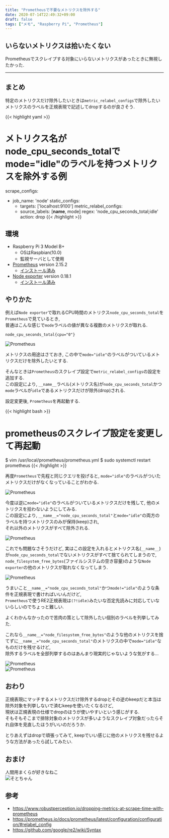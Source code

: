 ```yaml
---
title: "Prometheusで不要なメトリクスを除外する"
date: 2020-07-14T22:49:32+09:00
draft: false
tags: ["メモ", "Raspberry Pi", "Prometheus"]
---
```


## いらないメトリクスは拾いたくない
Prometheusでスクレイプする対象にいらないメトリクスがあったときに無視したかった.  

<!--more-->
---

## まとめ
特定のメトリクスだけ除外したいときは`metric_relabel_configs`で除外したいメトリクスのラベルを正規表現で記述してdropするのが良さそう.  


{{< highlight yaml >}}
# メトリクス名がnode_cpu_seconds_totalでmode="idle"のラベルを持つメトリクスを除外する例
scrape_configs:
  - job_name: 'node'
    static_configs:
    - targets: ['localhost:9100']
    metric_relabel_configs:
    - source_labels: [__name__, mode]
      regex: 'node_cpu_seconds_total;idle'
      action: drop
{{< /highlight >}}

## 環境
- Raspberry Pi 3 Model B+
    - OSはRaspbian(10.0)
    - 監視サーバとして使用
- [Prometheus](https://github.com/prometheus/prometheus) version 2.15.2
    - [インストール済み](https://uzimihsr.github.io/post/2020-01-15-prometheus-grafana-raspberry-pi/)
- [Node exporter](https://github.com/prometheus/node_exporter) version 0.18.1
    - [インストール済み](https://uzimihsr.github.io/post/2020-01-15-prometheus-grafana-raspberry-pi/)

## やりかた

例えば`Node exporter`で取れるCPU時間のメトリクス`node_cpu_seconds_total`を`Prometheus`で見ているとき,  
普通はこんな感じで`mode`ラベルの値が異なる複数のメトリクスが取れる.  

```
node_cpu_seconds_total{cpu="0"}
```

![Prometheus](/images/2020-07-14/sc01.png)  

メトリクスの用途はさておき, この中で`mode="idle"`のラベルがついているメトリクスだけを除外したいとする.  

そんなときは`Prometheus`のスクレイプ設定で`metric_relabel_configs`の設定を追加する.  
この設定により, `__name__`ラベル(メトリクス名)が`node_cpu_seconds_total`かつ`mode`ラベルが`idle`であるメトリクスだけが除外(drop)される.  

<script src="https://gist.github.com/uzimihsr/47cbde957d57c5fc8a78d02e681460f3.js"></script>

設定変更後, `Prometheus`を再起動する.  

{{< highlight bash >}}
# prometheusのスクレイプ設定を変更して再起動
$ vim /usr/local/prometheus/prometheus.yml
$ sudo systemctl restart prometheus
{{< /highlight >}}

再度`Prometheus`で先程と同じクエリを投げると, `mode="idle"`のラベルがついたメトリクスだけがなくなっていることがわかる.  

![Prometheus](/images/2020-07-14/sc02.png)  

今度は逆に`mode="idle"`のラベルがついているメトリクスだけを残して, 他のメトリクスを拾わないようにしてみる.  
この設定により, `__name__="node_cpu_seconds_total"`と`mode="idle"`の両方のラベルを持つメトリクスのみが保持(keep)され,  
それ以外のメトリクスがすべて除外される.  
<script src="https://gist.github.com/uzimihsr/cb14c21ba82985b58834994f20f3f100.js"></script>

![Prometheus](/images/2020-07-14/sc03.png)  

これでも問題なさそうだけど, 実はこの設定を入れるとメトリクス名(`__name__`)が`node_cpu_seconds_total`でないメトリクスがすべて捨てられてしまうので,  
`node_filesystem_free_bytes`(ファイルシステムの空き容量)のような`Node exporter`の他のメトリクスが取れなくなってしまう.  

![Prometheus](/images/2020-07-14/sc04.png)  

うまいこと`__name__="node_cpu_seconds_total"`かつ`mode!="idle"`のような条件を正規表現で書ければいいんだけど,  
`Prometheus`で使うRE2正規表現は`(?!idle)`みたいな否定先読みに対応していないらしいのでちょっと難しい.  

よくわかんなかったので苦肉の策として除外したい個別のラベルを列挙してみた.  
<script src="https://gist.github.com/uzimihsr/ee45b5d477ac9f415db214cca5db9f54.js"></script>

これなら`__name__="node_filesystem_free_bytes"`のような他のメトリクスを捨てずに`__name__="node_cpu_seconds_total"`のメトリクスの中で`mode="idle"`なものだけを残せるけど,  
除外するラベルを全部列挙するのはあんまり現実的じゃないような気がする...  

![Prometheus](/images/2020-07-14/sc03.png)  
![Prometheus](/images/2020-07-14/sc05.png)  

## おわり
正規表現にマッチするメトリクスだけ除外するdropとその逆のkeepだと本当は除外対象を列挙しないで済むkeepを使いたくなるけど,  
現状は正規表現の仕様でdropのほうが使いやすいという感じがする.  
そもそもそこまで排除対象のメトリクスが多いようなスクレイプ対象だったらそれ自体を見直したほうがいいのだろうか.  

とりあえずはdropで頑張ってみて, keepでいい感じに他のメトリクスを残せるような方法があったら試してみたい.  

## おまけ
人間用まくらが好きなねこ  
![そとちゃん](/images/2020-07-14/sotochan.jpg)  

## 参考

- https://www.robustperception.io/dropping-metrics-at-scrape-time-with-prometheus
- https://prometheus.io/docs/prometheus/latest/configuration/configuration/#relabel_config
- https://github.com/google/re2/wiki/Syntax
